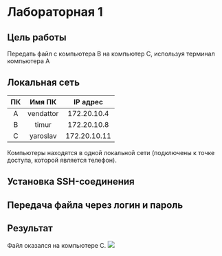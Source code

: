 # Лабораторная 1
## Цель работы
Передать файл с компьютера B на компьютер C, используя терминал компьютера А
## Локальная сеть
| ПК | Имя ПК | IP адрес |
| :---------: | :---------: | :---------: |
| A | vendattor | 172.20.10.4 |
| B | timur | 172.20.10.8 |
| C | yaroslav | 172.20.10.11 |


Компьютеры находятся в одной локальной сети (подключены к точке доступа, которой является телефон).
## Установка SSH-соединения

## Передача файла через логин и пароль

## Результат
Файл оказался на компьютере C.
<image src="/lab_1/photo_2023-11-07_20-59-19.jpg">
